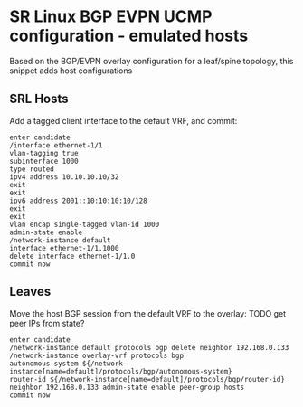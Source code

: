 # SR Linux BGP EVPN UCMP configuration - emulated hosts

Based on the BGP/EVPN overlay configuration for a leaf/spine topology, this snippet adds host configurations

## SRL Hosts

Add a tagged client interface to the default VRF, and commit:
```
enter candidate
/interface ethernet-1/1
vlan-tagging true
subinterface 1000
type routed
ipv4 address 10.10.10.10/32
exit
exit
ipv6 address 2001::10:10:10:10/128
exit
exit
vlan encap single-tagged vlan-id 1000
admin-state enable
/network-instance default
interface ethernet-1/1.1000
delete interface ethernet-1/1.0
commit now
```

## Leaves

Move the host BGP session from the default VRF to the overlay: TODO get peer IPs from state?
```
enter candidate
/network-instance default protocols bgp delete neighbor 192.168.0.133
/network-instance overlay-vrf protocols bgp 
autonomous-system ${/network-instance[name=default]/protocols/bgp/autonomous-system}
router-id ${/network-instance[name=default]/protocols/bgp/router-id}
neighbor 192.168.0.133 admin-state enable peer-group hosts
commit now
```

